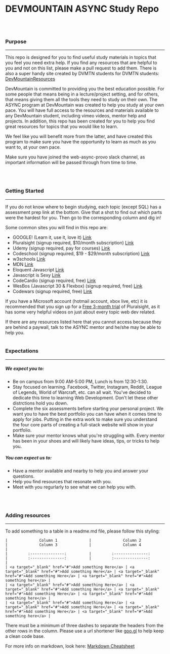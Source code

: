 # DEVMOUNTAIN ASYNC Study Repo
<br>
<br>

### Purpose
<hr>
This repo is designed for you to find useful study materials in topics that you feel you need extra help. If you find any resources that are helpful to you and not on this list, 
please make a pull request to add them. 
There is also a super handy site created by DVMTN students for DVMTN students: <a target="_blank" href="http://resources.devmountain.com/#/">DevMountainResources</a>

DevMountain is committed to providing you the best education possible. For some people that means being in a lecture/project setting, and for others, that means giving them all the 
tools they need to study on their own. The ASYNC program at DevMountain was created to help you study at your own pace. You will have full access to the resources and materials available to any DevMountain student, 
including vimeo videos, mentor help and projects. In addition, this repo has been created for you to help you find great resources for topics that you would like to learn. 

We feel like you will benefit more from the latter, and have created this program to make sure you have the opportunity to learn as much as 
you want to, at your own pace.

Make sure you have joined the web-async-provo slack channel, as important information will be passed through from time to time.

<br>
<br>


### Getting Started
<hr>
If you do not know where to begin studying, each topic (except SQL) has a assessment prep link at the bottom. Give that a shot to find out which parts were the hardest for you. Then go to the corresponding column and dig in!

Some common sites you will find in this repo are:
- GOOGLE! (Learn it, use it, love it) <a target="_blank" href="google.com">Link</a>
- Pluralsight (signup required, $10/month subscription) <a target="_blank" href="pluralsight.com">Link</a>
- Udemy (signup required, pay for courses) <a target="_blank" href="udemy.com">Link</a>
- Codeschool (signup required, $19 - $29/month subscription) <a target="_blank" href="codeschool.com">Link</a>
- w3schools <a target="_blank" href="w3schools.com">Link</a>
- MDN <a target="_blank" href="developer.mozilla.org/en-US/">Link</a>
- Eloquent Javascript <a target="_blank" href="http://eloquentjavascript.net/">Link</a>
- Javascript is Sexy <a target="_blank" href="http://javascriptissexy.com/">Link</a>
- CodeCardio  (signup required, free) <a target="_blank" href="codecard.io">Link</a>
- WesBos (Javascript 30 & Flexbox)  (signup required, free) <a target="_blank" href="http://wesbos.com/">Link</a>
- Codewars  (signup required, free) <a target="_blank" href="codewars.com">Link</a>


If you have a Microsoft account (hotmail account, xbox live, etc) it is recommended that you sign up for a <a target="_blank" href="https://www.visualstudio.com/dev-essentials/">Free 3-month trial</a> of Pluralsight, as it has some very helpful videos on just about every topic web dev related.

If there are any resources listed here that you cannot access because they are behind a paywall, talk to the ASYNC mentor and he/she may be able to help you. 
<br>
<br>

### Expectations
<hr>

##### We expect you to:
 - Be on campus from 9:00 AM-5:00 PM, Lunch is from 12:30-1:30. 
 - Stay focused on learning. Facebook, Twitter, Instagram, Reddit, League of Legends, World of Warcraft, etc. can all wait. You've decided to dedicate this time to learning Web Development. Don't let these other distrctions hold you down.
 - Complete the six assessments before starting your personal project. We want you to have the best portfolio you can have when it comes time to apply for jobs. Putting in the extra work to make sure you understand the four core parts of creating a full-stack website will show in your portfolio.
 - Make sure your mentor knows what you're struggling with. Every mentor has been in your shoes and will likely have ideas, tips, or tricks to help you.


##### You can expect us to:
 - Have a mentor available and nearby to help you and answer your questions.
 - Help you find resources that resonate with you.
 - Meet with you regurlarly to see what we can help you with.

<br>
<br>



### Adding resources
<hr>

To add something to a table in a readme.md file, please follow this styling:
```
|              Column 1              |              Column 2              |              Column 3              |              Column 4              |
|         :---------------:          |         :---------------:          |         :---------------:          |         :---------------:          |
| <a target="_blank" href="#">Add something Here</a> | <a target="_blank" href="#">Add something Here</a> | <a target="_blank" href="#">Add something Here</a> | <a target="_blank" href="#">Add something here</a> |
| <a target="_blank" href="#">Add something Here</a> | <a target="_blank" href="#">Add something Here</a> | <a target="_blank" href="#">Add something Here</a> | <a target="_blank" href="#">Add something here</a> |
| <a target="_blank" href="#">Add something Here</a> | <a target="_blank" href="#">Add something Here</a> | <a target="_blank" href="#">Add something Here</a> | <a target="_blank" href="#">Add something here</a> |

```

There must be a minimum of three dashes to separate the headers from the other rows in the column.
Please use a url shortener like <a target="_blank" href="https://goo.gl/">goo.gl</a> to help keep a clean code base.

For more info on markdown, look here: <a target="_blank" href="https://github.com/adam-p/markdown-here/wiki/Markdown-Cheatsheet#tables">Markdown Cheatsheet</a>
